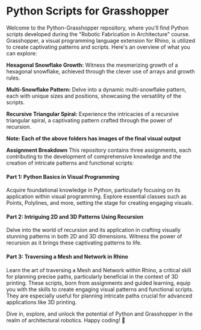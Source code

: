 # Python Scripts for Grasshopper
Welcome to the Python-Grasshopper repository, where you'll find Python scripts developed during the "Robotic Fabrication in Architecture" course. Grasshopper, a visual programming language extension for Rhino, is utilized to create captivating patterns and scripts. Here's an overview of what you can explore:

**Hexagonal Snowflake Growth:**
Witness the mesmerizing growth of a hexagonal snowflake, achieved through the clever use of arrays and growth rules.

**Multi-Snowflake Pattern:**
Delve into a dynamic multi-snowflake pattern, each with unique sizes and positions, showcasing the versatility of the scripts.

**Recursive Triangular Spiral:**
Experience the intricacies of a recursive triangular spiral, a captivating pattern crafted through the power of recursion.

**Note: Each of the above folders has images of the final visual output**

**Assignment Breakdown**
This repository contains three assignments, each contributing to the development of comprehensive knowledge and the creation of intricate patterns and functional scripts:

#### Part 1: Python Basics in Visual Programming
Acquire foundational knowledge in Python, particularly focusing on its application within visual programming.
Explore essential classes such as Points, Polylines, and more, setting the stage for creating engaging visuals.
#### Part 2: Intriguing 2D and 3D Patterns Using Recursion
Delve into the world of recursion and its application in crafting visually stunning patterns in both 2D and 3D dimensions.
Witness the power of recursion as it brings these captivating patterns to life.
#### Part 3: Traversing a Mesh and Network in Rhino
Learn the art of traversing a Mesh and Network within Rhino, a critical skill for planning precise paths, particularly beneficial in the context of 3D printing.
These scripts, born from assignments and guided learning, equip you with the skills to create engaging visual patterns and functional scripts. They are especially useful for planning intricate paths crucial for advanced applications like 3D printing.

Dive in, explore, and unlock the potential of Python and Grasshopper in the realm of architectural robotics. Happy coding! 🚀
